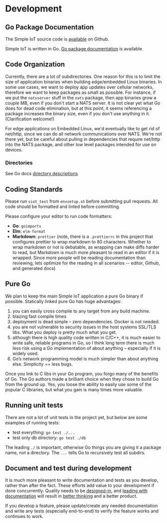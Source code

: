 # Development

## Go Package Documentation

The Simple IoT source code is
[available](https://github.com/simpleiot/simpleiot) on Github.

Simple IoT is written in Go.
[Go package documentation](https://pkg.go.dev/github.com/simpleiot/simpleiot) is
available.

## Code Organization

Currently, there are a lot of subdirectories. One reason for this is to limit
the size of application binaries when building edge/embedded Linux binaries. In
some use cases, we want to deploy app updates over cellular networks, therefore
we want to keep packages as small as possible. For instance, if we put the
`natsserver` stuff in the `nats` package, then app binaries grow a couple MB,
even if you don't start a NATS server. It is not clear yet what Go does for dead
code elimination, but at this point, it seems referencing a package increases
the binary size, even if you don't use anything in it. (Clarification welcome!)

For edge applications on Embedded Linux, we'd eventually like to get rid of
net/http, since we can do all network communications over NATS. We're not there
yet, but be careful about pulling in dependencies that require net/http into the
NATS package, and other low level packages intended for use on devices.

### Directories

See Go docs
[directory descriptions](https://pkg.go.dev/github.com/simpleiot/simpleiot#section-directories)

## Coding Standards

Please run `siot_test` from `envsetup.sh` before submitting pull requests. All
code should be formatted and linted before committing.

Please configure your editor to run code formatters:

- **Go**: `goimports`
- **Elm**: `elm-format`
- **Markdown**: `prettier` (note, there is a `.prettierrc` in this project that
  configures prettier to wrap markdown to 80 characters. Whether to wrap
  markdown or not is debatable, as wrapping can make diffs harder to read, but
  Markdown is much more pleasant to read in an editor if it is wrapped. Since
  more people will be reading documentation than reviewing, lets optimize for
  the reading in all scenarios -- editor, Github, and generated docs)

## Pure Go

We plan to keep the main Simple IoT application a pure Go binary if possible.
Statically linked pure Go has huge advantages:

1. you can easily cross compile to any target from any build machine.
2. blazing fast compile times
3. deployment is dead simple – zero dependencies. Docker is not needed.
4. you are not vulnerable to security issues in the host systems SSL/TLS libs.
   What you deploy is pretty much what you get.
5. although there is high quality code written in C/C++, it is much easier to
   write safe, reliable programs in Go, so I think long term there is much less
   risk using a Go implementation of about anything – especially if it is widely
   used.
6. Go’s network programming model is much simpler than about anything else.
   Simplicity == less bugs.

Once you link to C libs in your Go program, you forgo many of the benefits of
Go. The Go authors made a brilliant choice when they chose to build Go from the
ground up. Yes, you loose the ability to easily use some of the popular C
libraries, but what you gain is many times more valuable.

## Running unit tests

There are not a lot of unit tests in the project yet, but below are some
examples of running tests:

- test everything: `go test ./...`
- test only db directory: `go test ./db`

The leading `./` is important, otherwise Go things you are giving it a package
name, not a directory. The `...` tells Go to recursively test all subdirs.

## Document and test during development

It is much more pleasant to write documentation and tests as you develop, rather
than after the fact. These efforts add value to your development if done
concurrently. Quality needs to be
[designed-in](https://community.tmpdir.org/t/podcast-280-cristiano-amon-qualcomm-ceo-lex-fridman-podcast/515),
and
[leading with documentation](https://handbook.tmpdir.org/documentation/lead-with-documentation.html)
will result in
[better thinking](https://www.microsoft.com/en-us/research/wp-content/uploads/2016/07/leslie_lamport.pdf)
and a better product.

If you develop a feature, please update/create any needed documentation and
write any tests (especially end-to-end) to verify the feature works and
continues to work.
